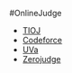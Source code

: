 #OnlineJudge
* [TIOJ](http://tioj.infor.org/)
* [Codeforce](http://codeforces.com/)
* [UVa](https://uva.onlinejudge.org/index.php)
* [Zerojudge](http://zerojudge.tw/)
